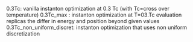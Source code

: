 
0.3Tc: vanilla instanton optimization at 0.3 Tc (with Tc=cross over temperature)
0.3Tc_max : instanton optimization at T=03.Tc evaluation replicas the differ in energy and position beyond given values
0.3Tc_non_uniform_discret: instanton optimization that uses non uniform discretization
